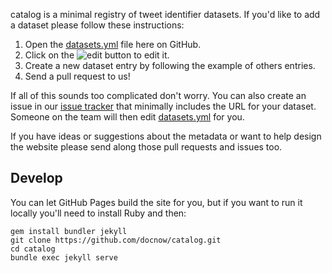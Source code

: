 catalog is a minimal registry of tweet identifier datasets. If you'd like to add
a dataset please follow these instructions:

1. Open the [datasets.yml] file here on GitHub.
2. Click on the ![edit button] to edit it.
3. Create a new dataset entry by following the example of others entries.
4. Send a pull request to us!

If all of this sounds too complicated don't worry. You can also create an
issue in our [issue tracker] that minimally includes the URL for your dataset.
Someone on the team will then edit [datasets.yml] for you.

If you have ideas or suggestions about the metadata or want to help design the 
website please send along those pull requests and issues too.

## Develop

You can let GitHub Pages build the site for you, but if you want to run it
locally you'll need to install Ruby and then:

```
gem install bundler jekyll
git clone https://github.com/docnow/catalog.git
cd catalog
bundle exec jekyll serve
```

[datasets.yml]: https://github.com/DocNow/catalog/blob/master/_data/datasets.yml
[issue tracker]: https://github.com/DocNow/catalog/issues
[edit button]: https://raw.githubusercontent.com/DocNow/catalog/master/images/edit.png

